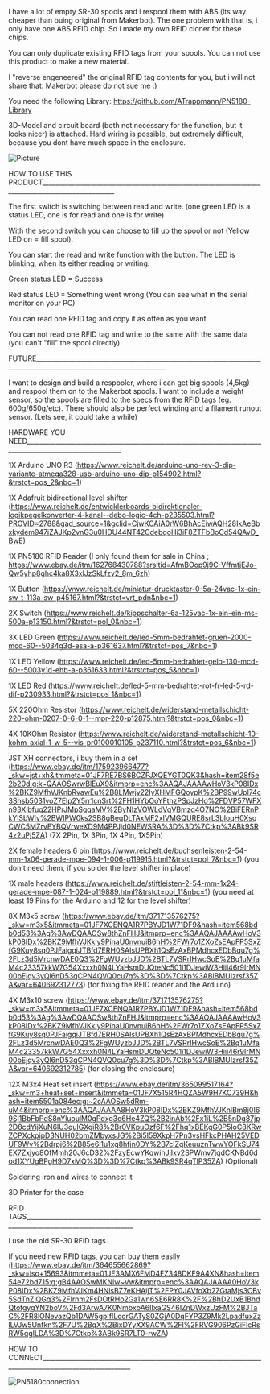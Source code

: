 I have a lot of empty SR-30 spools and i respool them with ABS (its way cheaper than buing original from Makerbot). The one problem with that is, i only have one ABS RFID chip. So i made my own RFID cloner for these chips.

You can only duplicate existing RFID tags from your spools. You can not use this product to make a new material. 

I "reverse engeneered" the original RFID tag contents for you, but i will not share that. Makerbot please do not sue me :) 

You need the following Library: https://github.com/ATrappmann/PN5180-Library



3D-Model and circuit board (both not necessary for the function, but it looks nicer) is attached. Hard wiring is possible, but extremely difficult, because you dont have much space in the enclosure. 


![Picture](https://github.com/user-attachments/assets/25dee690-f650-4349-a85e-ef0370c1a465)



HOW TO USE THIS PRODUCT_____________________________________________________________________________________________________

The first switch is switching between read and write. (one green LED is a status LED, one is for read and one is for write)

With the second switch you can choose to fill up the spool or not (Yellow LED on = fill spool).

You can start the read and write function with the button. The LED is blinking, when its either reading or writing. 

Green status LED = Success

Red status LED = Something went wrong (You can see what in the serial monitor on your PC)

You can read one RFID tag and copy it as often as you want.

You can not read one RFID tag and write to the same with the same data (you can't "fill" the spool directly)

FUTURE_______________________________________________________________________________________________________________________

I want to design and build a respooler, where i can get big spools (4,5kg) and respool them on to the Makerbot spools. 
I want to include a weight sensor, so the spools are filled to the specs from the RFID tags (eg. 600g/650g/etc). There should also be perfect winding and a filament runout sensor. (Lets see, it could take a while)


HARDWARE YOU NEED____________________________________________________________________________________________________________

1X Arduino UNO R3 (https://www.reichelt.de/arduino-uno-rev-3-dip-variante-atmega328-usb-arduino-uno-dip-p154902.html?&trstct=pos_2&nbc=1)

1X Adafruit bidirectional level shifter (https://www.reichelt.de/entwicklerboards-bidirektionaler-logikpegelkonverter-4-kanal--debo-logic-4ch-p235503.html?PROVID=2788&gad_source=1&gclid=CjwKCAiA0rW6BhAcEiwAQH28IkAeBbxkydem947jZAJKp2vnG3u0HDU44NT42CdebqoHi3iF8ZTFbBoCd54QAvD_BwE)

1X PN5180 RFID Reader (I only found them for sale in China ; https://www.ebay.de/itm/162768430788?srsltid=AfmBOop9j9C-VffmtjEJo-Qw5yhp8ghc4ka8X3xlJzSkLfzv2_8m_6zh)

1X Button (https://www.reichelt.de/miniatur-drucktaster-0-5a-24vac-1x-ein-sw-t-113a-sw-p45167.html?&trstct=vrt_pdn&nbc=1)

2X Switch (https://www.reichelt.de/kippschalter-6a-125vac-1x-ein-ein-ms-500a-p13150.html?&trstct=pol_0&nbc=1)

3X LED Green (https://www.reichelt.de/led-5mm-bedrahtet-gruen-2000-mcd-60--5034g3d-esa-a-p361637.html?&trstct=pos_7&nbc=1)

1X LED Yellow (https://www.reichelt.de/led-5mm-bedrahtet-gelb-130-mcd-60--5003y1d-ehb-a-p361633.html?&trstct=pos_5&nbc=1)

1X LED Red (https://www.reichelt.de/led-5-mm-bedrahtet-rot-fr-led-5-rd-dif-p230933.html?&trstct=pos_1&nbc=1)

5X 220Ohm Resistor (https://www.reichelt.de/widerstand-metallschicht-220-ohm-0207-0-6-0-1--mpr-220-p12875.html?&trstct=pos_0&nbc=1)

4X 10KOhm Resistor (https://www.reichelt.de/widerstand-metallschicht-10-kohm-axial-1-w-5--vis-pr0100010105-p237110.html?&trstct=pos_6&nbc=1)

JST XH connectors, i buy them in a set (https://www.ebay.de/itm/175923966477?_skw=jst+xh&itmmeta=01JF7RE7BS6BCZPJXQEYGT0QK3&hash=item28f5e2b20d:g:k~QAAOSwrwBlEuX9&itmprp=enc%3AAQAJAAAAwHoV3kP08IDx%2BKZ9MfhVJKnbRvawEu%2B8LMwjy22IyXHMFGQoypK%2BP99wUpl74c3Shsb5031voZ7Elp2Y5rr1cnSrt%2FH1HYbOoYFthzPSpJzHo%2FDVP57WFXn93Xlbfuq22HPrJMpSqqaMV%2ByNIzVOWLdVqVBmzq4O7NO%2BiFERnPkYlSbWIv%2BWIPW0ks2SB8gBeqDLTAxMF2xIVMGQURE8srL3bIoqH0XsqCWC5MZrvEYBQVrweXD9M4PPJjd0NEWSRA%3D%3D%7Ctkp%3ABk9SR4z2uPj5ZA)
(7X 2Pin, 1X 3Pin, 1X 4Pin, 1X5Pin)

2X female headers 6 pin (https://www.reichelt.de/buchsenleisten-2-54-mm-1x06-gerade-mpe-094-1-006-p119915.html?&trstct=pol_7&nbc=1) (you don't need them, if you solder the level shifter in place)

1X male headers (https://www.reichelt.de/stiftleisten-2-54-mm-1x24-gerade-mpe-087-1-024-p119889.html?&trstct=pol_11&nbc=1) (you need at least 19 Pins for the Arduino and 12 for the level shifter)

8X M3x5 screw (https://www.ebay.de/itm/371713576275?_skw=m3x5&itmmeta=01JF7XCENQA1R7PBYJD1W71DF9&hash=item568bdb0d53%3Ag%3AwDQAAOSw8thZnFHJ&itmprp=enc%3AAQAJAAAAwHoV3kP08IDx%2BKZ9MfhVJKkly9PinaU0nvnuiB6hH%2FWr7o1ZXoZsEApFP5SxZfG9Kuy8sq0PJFaigqiJTBfd7ERH0SAIsUPBXh1QsEzAxBPMdhcxEDbBqu7g%2FLz3d5MrcnwDAE0Q3%2FgWUyzbJJD%2BTL7VSRrIHwcSoE%2Bq1uMfaM4c23357kkW7G54Xxxxh0N4LYaHsmDUQteNc501i1DJewiW3Hiii46r9IrMN00bEjqv3yQl6nD53qCPN4QVQ0cu7g%3D%3D%7Ctkp%3ABlBMUIzrsf35ZA&var=640692312773) (for fixing the RFID reader and the Arduino)

4X M3x10 screw (https://www.ebay.de/itm/371713576275?_skw=m3x5&itmmeta=01JF7XCENQA1R7PBYJD1W71DF9&hash=item568bdb0d53%3Ag%3AwDQAAOSw8thZnFHJ&itmprp=enc%3AAQAJAAAAwHoV3kP08IDx%2BKZ9MfhVJKkly9PinaU0nvnuiB6hH%2FWr7o1ZXoZsEApFP5SxZfG9Kuy8sq0PJFaigqiJTBfd7ERH0SAIsUPBXh1QsEzAxBPMdhcxEDbBqu7g%2FLz3d5MrcnwDAE0Q3%2FgWUyzbJJD%2BTL7VSRrIHwcSoE%2Bq1uMfaM4c23357kkW7G54Xxxxh0N4LYaHsmDUQteNc501i1DJewiW3Hiii46r9IrMN00bEjqv3yQl6nD53qCPN4QVQ0cu7g%3D%3D%7Ctkp%3ABlBMUIzrsf35ZA&var=640692312785) (for closing the enclosure)

12X M3x4 Heat set insert (https://www.ebay.de/itm/365099517164?_skw=m3+heat+set+insert&itmmeta=01JF7X515R4HQZA5W9H7KC739H&hash=item5501a084ec:g:~2cAAOSw5dRm-uM4&itmprp=enc%3AAQAJAAAA8HoV3kP08IDx%2BKZ9MfhVJKnlBm8j0I69Sj1BbFbPdS8nYluoulM0gPdxg3o6He4ZQ%2B2inAb%2Fx1iL%2B5nDg87jp2D8cdYijXuN6lU3qulGXgiR8%2Br0VKpuOzf6F%2Fhq1xBEKgG0P5IoC8KRwZCPXckpipD3NUH02bmZMbyxsJG%2Bi5I59XkpH7Pn3vsHFkcPHAH25VEDUF9Wv%2Bdrpj6%2B85e6i1u1xg8hfjn0DY%2B7clZgKeuuznTwwYOFkSU74EX7Zxjyo8OfMmh20J6cD32%2FzyEcwYKqwihJjIxv2SPWmv7jqdCKNBd6dod1XYUgBPgH9D7xMQ%3D%3D%7Ctkp%3ABk9SR4qTlP35ZA) (Optional)

Soldering iron and wires to connect it

3D Printer for the case


RFID TAGS________________________________________________________________________________________________________________

I use the old SR-30 RFID tags.

If you need new RFID tags, you can buy them easily (https://www.ebay.de/itm/364655662869?_skw=iso+15693&itmmeta=01JE3AMX6FMD4FZ348DKF9A4XN&hash=item54e72bd715:g:gB4AAOSwMKNlw~Vw&itmprp=enc%3AAQAJAAAA0HoV3kP08IDx%2BKZ9MfhVJKm4HNlsBZ7eKHAijT%2FPY0JAVfoXb2ZGtaMjs3CBv5SdTnZiQGq3%2Flrnm2FsDOtRHo2Ga1wn6SE6RR8K%2F%2BhD2UxB1BhdQtotgygYN2boV%2Fd3ArwA7K0NmbxbA6IIxaGS46IZnDWxzUzFM%2BJTaC%2FR8lONevazQb1DAW5gpIfILcorGATyS0ZGjA0DqFYP3Z9Mk2LpadfuxZzlLVJw5Unfkn%2F7U%2BqX%2BixDYyXX9ACW%2Fl%2FRVG906PzGiFlcRsRW5qgILDA%3D%7Ctkp%3ABk9SR7LT0-rwZA)

HOW TO CONNECT__________________________________________________________________________________________________________

![PN5180connection](https://github.com/user-attachments/assets/2afcb0cf-af08-4ba9-9a9a-0d3039215cec)

